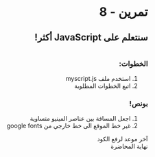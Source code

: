 <div dir="rtl">

# تمرين - 8

## سنتعلم على JavaScript أكثر!

#

### الخطوات:

1. استخدم ملف myscript.js
2. اتبع الخطوات المطلوبة

### بونص!

1. اجعل المسافة بين عناصر المينيو متساوية
2. غير خط الموقع الى خط خارجي من google fonts

آخر موعد لرفع الكود\
نهاية المحاضرة

</div>
